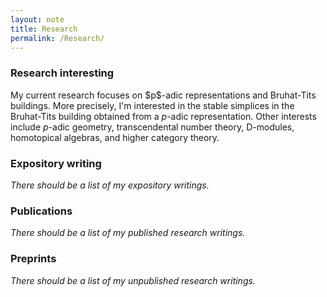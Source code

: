 ```yaml
---
layout: note
title: Research
permalink: /Research/
---
```


### Research interesting

My current research focuses on \$p\$-adic representations and Bruhat-Tits buildings. More precisely, I'm interested in the stable simplices in the Bruhat-Tits building obtained from a $p$-adic representation.
Other interests include $p$-adic geometry, transcendental number theory, D-modules, homotopical algebras, and higher category theory.

### Expository writing

*There should be a list of my expository writings.*

### Publications 

*There should be a list of my published research writings.*

### Preprints 

*There should be a list of my unpublished research writings.*